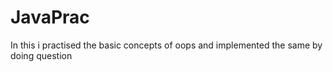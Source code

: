 # JavaPrac
In this i practised the basic concepts of oops and implemented the same by doing question
